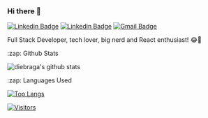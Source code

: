 ### Hi there 👋

[![Linkedin Badge](https://img.shields.io/badge/-LinkedIn-blue?style=flat-square&logo=Linkedin&logoColor=white&link=https://www.linkedin.com/in/diebraga/)](https://www.linkedin.com/in/diebraga/)
[![Linkedin Badge](https://img.shields.io/badge/-Instagram-purple?style=flat-square&logo=Instagram&logoColor=white&link=https://www.linkedin.com/in/diebraga/)](https://www.instagram.com/diebraga/)
[![Gmail Badge](https://img.shields.io/badge/-Gmail-c14438?style=flat-square&logo=Gmail&logoColor=white&link=mailto:diebraga.developer@gmail.com)](mailto:diebraga.developer@gmail.com)

Full Stack Developer, tech lover, big nerd and React enthusiast! 😂🤷‍

  <summary>:zap: Github Stats</summary>
  
 ![diebraga's github stats](https://github-readme-stats.vercel.app/api?username=diebraga&show_icons=true&theme=dark)

  <summary>:zap: Languages Used</summary>
  
[![Top Langs](https://github-readme-stats.vercel.app/api/top-langs/?username=diebraga&layout=compact&theme=dark)](https://github.com/diebraga/github-readme-stats)
<br/>

[![Visitors](https://visitor-badge.glitch.me/badge?page_id=github/diebraga)](https://github.com/diebraga)
